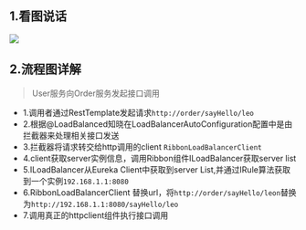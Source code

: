 
## 1.看图说话
![](https://tva1.sinaimg.cn/large/007S8ZIlly1ghvuxl75hyj32q70u0n4k.jpg)

## 2.流程图详解
> User服务向Order服务发起接口调用

 - 1.调用者通过RestTemplate发起请求`http://order/sayHello/leo`
 - 2.根据@LoadBalanced知晓在LoadBalancerAutoConfiguration配置中是由拦截器来处理相关接口发送
 - 3.拦截器将请求转交给http调用的client `RibbonLoadBalancerClient `
 - 4.client获取server实例信息，调用Ribbon组件ILoadBalancer获取server list
 - 5.ILoadBalancer从Eureka Client中获取到server List,并通过IRule算法获取到一个实例`192.168.1.1:8080`
 - 6.RibbonLoadBalancerClient 替换url，将`http://order/sayHello/leon`替换为`http://192.168.1.1:8080/sayHello/leo`
 - 7.调用真正的httpclient组件执行接口调用